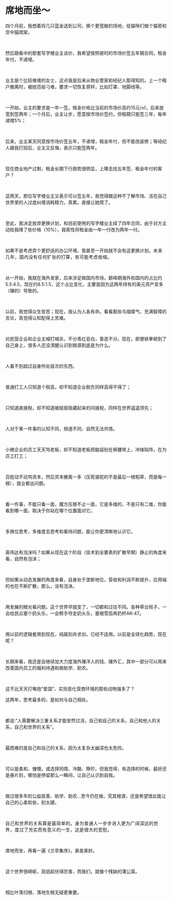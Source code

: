 # 席地而坐～

<p style="visibility: visible;">四个月前，我想着将几只蓝金送到公司，换个更宽敞的场地，给猫咪们做个猫房和空中猫爬架。</p><p style="visibility: visible;"><br style="visibility: visible;"></p><p style="visibility: visible;">然后跟看中的那套写字楼业主谈价，我希望按照彼时的市场价签五年期合同，租金年付，不递增。</p><p style="visibility: visible;"><br style="visibility: visible;"></p><p style="visibility: visible;">业主是个比较难缠的女士，这点我是后来从物业管家和经纪人那得知的。上一个租户撤离时，被她百般刁难，要求一切恢复原样，比如灯罩、地脚线等。</p><p style="visibility: visible;"><br style="visibility: visible;"></p><p style="visibility: visible;">一开始，业主的要求是一年一签，租金价格比当前的市场价高约15元/㎡，后来放宽到签两年；一个月后，业主让步，愿意按市场价签约，但租期只能签三年，每年递增5%；</p><p style="visibility: visible;"><br style="visibility: visible;"></p><p style="visibility: visible;">后来，业主某天同意按市场价签五年，不递增，租金年付，但不能改装修；等经纪人跟我打招后，业主又反悔，表示只能签两年。</p><p style="visibility: visible;"><br style="visibility: visible;"></p><p style="visibility: visible;">现在商业地产过剩，租金长期下行趋势很明显，上哪去找五年签、租金年付的客户？</p><p style="visibility: visible;"><br style="visibility: visible;"></p><p style="visibility: visible;">这两天，那位写字楼业主又表示可以签五年，我觉得跟这种不了解市场、活在自己世界里的人过度纠缠消耗精力，真累。直接让她爬了。</p><p style="visibility: visible;"><br style="visibility: visible;"></p><p style="visibility: visible;">至此，我决定放弃更换计划，和目前使用的写字楼业主续了四年合同，由于对方主动给我降了些价格（10%），我索性将租金由一年一付改为两年一付。</p><p style="visibility: visible;"><br style="visibility: visible;"></p><p style="visibility: visible;">如果不是考虑弄个更舒适的办公环境，我甚至一开始就不会有这更换计划。<span style="background-color: transparent; caret-color: var(--weui-BRAND); letter-spacing: 0.034em; visibility: visible;">未来几年，国内没有任何扩张的打算，有可能考虑收缩。</span></p><p style="visibility: visible;"><br style="visibility: visible;"></p><p style="visibility: visible;">从一开始，我就在海外发家，后来涉足做国内市场，巅峰期海外和国内的占比约5.5:4.5，现在约8.5:1.5，这个占比变化，主要是因为这两年持有的美元资产变多（赚的）导致的。</p><p style="visibility: visible;"><br style="visibility: visible;"></p><p style="visibility: visible;">以前，我觉得众生皆苦；现在，我认为人各有命。看看那些乌烟瘴气、充满智障的言论，真觉得认知配得上苦难。</p><p style="visibility: visible;"><br style="visibility: visible;"></p><p style="visibility: visible;">对民营企业和企业主喊打喊杀，不分青红皂白，善恶不分。现在，即便铁拳砸到了自己身上，很多人还没清醒认识到根源到底是为什么。</p><p style="visibility: visible;"><br style="visibility: visible;"></p><p style="visibility: visible;">人看不到超过自身所处层次的东西。</p><p style="visibility: visible;"><br style="visibility: visible;"></p><p style="visibility: visible;">普通打工人只知道个税高，却不知道企业税负同样高得不得了；</p><p style="visibility: visible;"><br style="visibility: visible;"></p><p style="visibility: visible;">只知道直接税，却不知道被层层隐藏起来的间接税，同样在世界遥遥领先；</p><p><br></p><p>人对于某一件事的认知不同，频道不同，自然无法共情。</p><p><br></p><p>小微企业的员工天天骂老板，却不知道老板把脑袋别在裤腰带上，冲锋陷阵，在为员工打工；</p><p><br></p><p>百姓动不动骂资本，然后资本撤离一多（压死骆驼的不是最后一根稻草，而是每一根），就业都出问题。</p><p><br></p><p>看一件事，不能只看一面，魔方压根不止一面，它是多维的，不是只有二维，你能看到哪一面，取决于你站在哪个位置面对它。</p><p><br></p><p>多换位思考，多维度去思考和看待问题，能让你更清晰地认识它。</p><p><br></p><p>英伟达有泡沫吗？如果从现在这个阶段（技术到全要素的扩散早期）静止的角度来看，自然有泡沫；</p><p><br></p><p>但如果从动态发展的角度来看，自身处于垄断地位，营收和利润不断提升，应用端的也在不断扩散，那么，没有泡沫。</p><p><br></p><p>用发展的眼光看问题。这个世界早就变了，一切都和过往不同。各种草台班子，一会给民众塞个奶头乐，一会劈手夺走奶头乐，塞根雪茄再扔杆AK-47。</p><p><br></p><p>用以前的逻辑套用到现在，纯属刻舟求剑，已经不适用。以前是全球化趋势，现在呢？</p><p><br></p><p>长期来看，我还是会继续加大力度海外赚洋人的钱、赚外汇，其中一部分可以用来改善国内员工的福利待遇和做助学、助农。</p><p><br></p><p>这不比天天打嘴炮“爱国”、实则恶化营商环境的那些动物强多了？</p><p></p><p>这两年，思考最多的，是如何与自己相处。</p><p><br></p><p>都说:“人需要解决三重关系才能安然过活，自己和自己的关系，自己和他人的关系，自己和世界的关系”。</p><p><br></p><p>最困难的是自己和自己的关系，因为太复杂太幽深也太危险。</p><p><br></p><p>可以是柔和、慷慨，或选择同情、冷酷、狰狞。但我觉得，有选择的时候，最好还是悬片刻，哪怕是停留那么一瞬间，让自己认识到自我。</p><p><br></p><p>做过很多年的公益慈善、助学、助农…至今仍在做。究其根源，还是希望借此能让自己的心柔软些，别太硬。</p><p><span style="background-color: transparent;letter-spacing: 0.034em;caret-color: var(--weui-BRAND);"><br></span></p><p><span style="background-color: transparent;letter-spacing: 0.034em;caret-color: var(--weui-BRAND);">自己和世界的关系算是最简单的。</span><span style="background-color: transparent;letter-spacing: 0.034em;caret-color: var(--weui-BRAND);">身为普通人一步步进入更为广阔深远的世界，度过了充实而有意义的一生，这是很大的宽慰。</span></p><p><br></p><p>席地而坐，再看一遍《兰亭集序》，甚是美妙。</p><p><br></p><p>这个世界很崎岖，高低起伏得厉害，而我们，就像个残缺的蒲公英。</p><p><br></p><p>相比叶落归根，落地生根无疑更重要。</p><p style="display: none;"><mp-style-type data-value="10000"></mp-style-type></p>